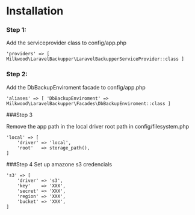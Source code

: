 # Installation

### Step 1:

Add the serviceprovider class to config/app.php

```
'providers' => [ Milkwood\LaravelBackupper\LaravelBackupperServiceProvider::class ]
```

### Step 2:

Add the DbBackupEnviroment facade to config/app.php

```
'aliases' => [ 'DbBackupEnviroment' => Milkwood\LaravelBackupper\Facades\DbBackupEnviroment::class ]
```

###Step 3

Remove the app path in the local driver root path in config/filesystem.php

```
'local' => [
    'driver' => 'local',
    'root'   => storage_path(),
]
```

###Step 4
Set up amazone s3 credencials


```
's3' => [
    'driver' => 's3',
    'key'    => 'XXX',
    'secret' => 'XXX',
    'region' => 'XXX',
    'bucket' => 'XXX',
]
```